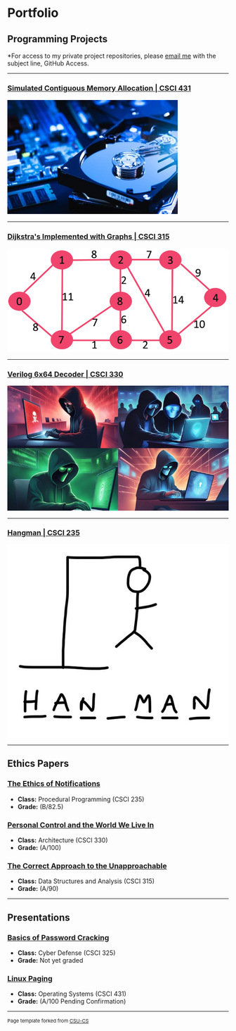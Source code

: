 Portfolio
=========

Programming Projects
--------------------

*For access to my private project repositories, please [email me](mailto:example@csustudent.net?subject=GitHub%20Access) with the subject line, GitHub Access.

---
### [Simulated Contiguous Memory Allocation | CSCI 431](project1)

![harddrive](/images/HardDrive.png)

---
### [Dijkstra's Implemented with Graphs | CSCI 315](project1)

![just a graph](/images/graph.png)

---
### [Verilog 6x64 Decoder | CSCI 330](project1)

![Assembly Fun](/images/hackerMenUsingAssembly.png)

---
### [Hangman | CSCI 235](project1)

![It's man that's hanging](/images/hangman.png)

---

Ethics Papers
-------------

### [The Ethics of Notifications](/pdf/EthicsOfNotifications.pdf)

-   **Class:**  Procedural Programming (CSCI 235)
-   **Grade:**  (B/82.5)

### [Personal Control and the World We Live In](/pdf/IOTVsPersonal.pdf)

-   **Class:** Architecture (CSCI 330)
-   **Grade:** (A/100)

### [The Correct Approach to the Unapproachable](/pdf/CorrectApproach.pdf)

-   **Class:** Data Structures and Analysis (CSCI 315)
-   **Grade:** (A/90)

---

Presentations
-------------

### [Basics of Password Cracking](/pdf/Password_Cracking_Powerpoint.pdf)

- **Class:** Cyber Defense (CSCI 325)
- **Grade:** Not yet graded


### [Linux Paging](/pdf/Linux_x86_64_Paging.pdf)

- **Class:** Operating Systems (CSCI 431)
- **Grade:** (A/100 Pending Confirmation)

---

<p style="font-size:11px">Page template forked from <a href="https://github.com/csu-cs/csci-portfolio">CSU-CS</a></p>
<!-- Remove above link if you don't want to attributive -->